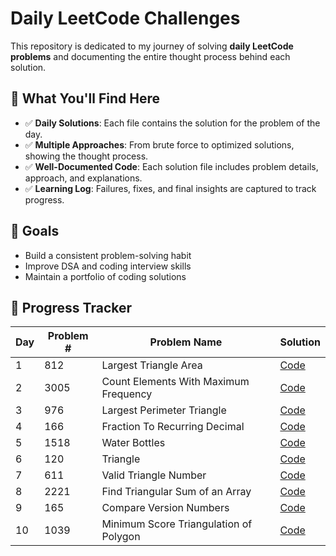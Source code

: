 # Daily LeetCode Challenges

This repository is dedicated to my journey of solving **daily LeetCode problems** and documenting the entire thought process behind each solution.

## 📌 What You'll Find Here
- ✅ **Daily Solutions**: Each file contains the solution for the problem of the day.  
- ✅ **Multiple Approaches**: From brute force to optimized solutions, showing the thought process.  
- ✅ **Well-Documented Code**: Each solution file includes problem details, approach, and explanations.  
- ✅ **Learning Log**: Failures, fixes, and final insights are captured to track progress.  

## 🎯 Goals
- Build a consistent problem-solving habit
- Improve DSA and coding interview skills
- Maintain a portfolio of coding solutions

## 📂 Progress Tracker
<!-- START_TABLE -->
| Day | Problem # | Problem Name | Solution |
|-----|-----------|--------------|----------|
| 1 | 812 | Largest Triangle Area | [Code](812.%20Largest%20Triangle%20Area.py) |
| 2 | 3005 | Count Elements With Maximum Frequency | [Code](3005.%20Count%20Elements%20With%20Maximum%20Frequency.py) |
| 3 | 976 | Largest Perimeter Triangle | [Code](976.%20Largest%20Perimeter%20Triangle.py) |
| 4 | 166 | Fraction To Recurring Decimal | [Code](166.%20Fraction%20To%20Recurring%20Decimal.py) |
| 5 | 1518 | Water Bottles | [Code](1518.%20Water%20Bottles.py) |
| 6 | 120 | Triangle | [Code](120.%20Triangle.py) |
| 7 | 611 | Valid Triangle Number | [Code](611.%20Valid%20Triangle%20Number.py) |
| 8 | 2221 | Find Triangular Sum of an Array | [Code](2221.%20Find%20Triangular%20Sum%20of%20an%20Array.py) |
| 9 | 165 | Compare Version Numbers | [Code](165.%20Compare%20Version%20Numbers.py) |
| 10 | 1039 | Minimum Score Triangulation of Polygon | [Code](1039.%20Minimum%20Score%20Triangulation%20of%20Polygon.py) |

<!-- END_TABLE -->
